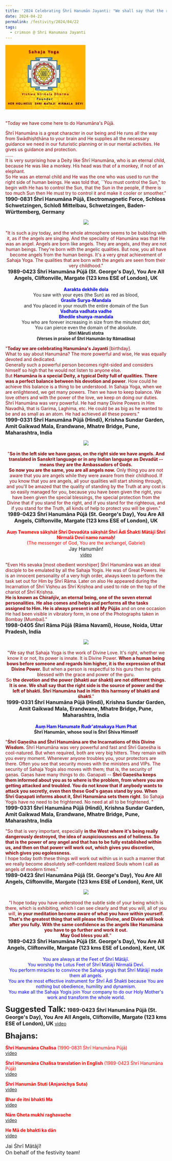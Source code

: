 ```yaml
---
title: '2024 Celebrating Śhrī Hanumān Jayanti: "We shall say that the right side is the source of power and the left of bhakti. Śhrī Hanumāna had in Him this harmony of bhakti and śhakti." '
date: 2024-04-22
permalink: /festivity/2024/04/22
tags:
  - crimson @ Shri Hanumana Jayanti
---
```


<div style="text-align: left"><img src="/images/image1.png" width="250" /></div><br>

<p>
<font color="DarkRed">"Today we have come here to do Hanumāna's Pūjā. 

Śhrī Hanumāna is a great character in our being and He runs all the way from Swādhiṣhṭhāna to your brain and He supplies all the necessary guidance we need in our futuristic planning or in our mental activities. He gives us guidance and protection.<br>
......<br>
It is very surprising how a Deity like Śhrī Hanumāna, who is an eternal child, because He was like a monkey. His head was that of a monkey, if not of an elephant.<br>
So He was an eternal child and He was the one who was used to run the right side of human beings. He was told that, ``You must control the Sun," to begin with He has to control the Sun, that the Sun in the people, if there is too much Sun then He must try to control it and make it cooler or smoother."</font><br>
<font size="+0"><b>1990-0831 Śhrī Hanumāna Pūjā, Electromagnetic Force, Schloss Schwetzingen, Schloß Mittelbau, Schwetzingen, Baden-Württemberg, Germany</b></font>
</p>

<div style="text-align: center"><img src="https://pub-1e517d8c73a64c9c82977d676b1fff72.r2.dev/FT0017.png" /></div>

<p style="text-align:center;">
<font color="DarkRed">"It is such a joy today, and the whole atmosphere seems to be bubbling with it, as if the angels are singing. And the speciality of Hanumāna was that He was an angel. Angels are born like angels. They are angels, and they are not human beings. They're born with the angelic qualities. But now, you all have become angels from the human beings. It's a very great achievement of Sahaja Yoga. The qualities that are born with the angels are seen from their very childhood."</font><br>
<font size="+0"><b>1989-0423 Śhrī Hanumāna Pūjā (St. George's Day), You Are All Angels, Cliftonville, Margate (123 kms ESE of London), UK</b></font><br>
<br>
<font color="blue"><b>Aarakta dekhile dola</b></font><br>
You saw with your eyes (the Sun) as red as blood,<br>
<font color="blue"><b>Grasile Surya-Mandala</b></font><br>
and You placed in your mouth the entire domain of the Sun<br>
<font color="blue"><b>Vadhata vadhata vadhe<br>
Bhedile shunya-mandala</b></font><br>
You who are forever increasing in size from the minutest dot;<br>
You can pierce even the domain of the absolute.<br>
<font size="-1"><b>Shri Māruti stotra<br>
(Verses in praise of Śhrī Hanumān by Rāmadāsa)</b></font><br>
</p>

<p>
<font color="DarkRed">"<b>Today we are celebrating Hanumāna's Jayanti</b> [birthday].<br>
What to say about Hanumāna? The more powerful and wise, He was equally devoted and dedicated.<br>
Generally such a powerful person becomes right-sided and considers himself so high that he would not listen to anyone else.<br>
But <b>Hanumāna is a special Deity, a typical Deity full of qualities. There was a perfect balance between his devotion and power</b>. How could he achieve this balance is a thing to be understood. In Sahaja Yoga, when we are enlightened, we get many powers. Then we have to keep balance. We love others and with the power of the love, we keep on doing our duties.<br>
Śhrī Hanumāna was very powerful. He had many Divine Powers in Him Navadhā, that is Garima, Laghima, etc. He could be as big as he wanted to be and as small as an atom. He had achieved all these powers."</font><br>
<font size="+0"><b>1999-0331 Śhrī Hanumāna Pūjā (Hindi), Krishna Sundar Garden, Amit Gaikwad Mala, Erandwane, Mhatre Bridge, Pune, Maharashtra, India</b></font>
</p>

<div style="text-align: center"><img src="https://pub-1e517d8c73a64c9c82977d676b1fff72.r2.dev/FT0018.png" /></div>

<p style="text-align:center;">
<font color="DarkRed">"<b>So in the left side we have gaṇas, on the right side we have angels. And translated in Sanskrit language or in any Indian language as Devadūt -- means they are the Ambassadors of Gods.<br> 
So now you are the same, you are all angels now.</b> Only thing you are not aware that you are angels while they were aware from their childhood. If you know that you are angels, all your qualities will start shining through, and you'll be amazed that the quality of standing by the Truth at any cost is so easily managed for you, because you have been given the right, you have been given the special blessings, the special protection from the Divine that if you stand for the right, and if you stand for the righteous, and if you stand for the Truth, all kinds of help to protect you will be given."</font><br>
<font size="+0"><b>1989-0423 Śhrī Hanumāna Pūjā (St. George's Day), You Are All Angels, Cliftonville, Margate (123 kms ESE of London), UK</b></font><br>
<br>
<font color="red"><b>Auṃ Twameva sākṣhāt Śhrī Devadūta sākṣhāt Śhrī Ādi Śhakti Mātājī Śhrī Nirmalā Devī namo namaḥ!</b><br>
(The messenger of God, You are the archangel, Gabriel)</font><br>  
<font size="+0">Jay Hanumān!</font><br>
<a href="https://seven-teams.github.io/Videos_Links.html">video</a>
</p>

<p>
<font color="DarkRed">"Even His sevaka [most obedient worshiper] Śhrī Hanumāna was an ideal disciple to be emulated by all the Sahaja Yogis. He was of Great Powers. He is an innocent personality of a very high order, always keen to perform the task set out for Him by Śhrī Rāma. Later on also He appeared during the Incarnation of Śhrī Viṣhṇu as Śhrī Kṛiṣhṇa and used to ride on the top of the chariot of Śhrī Kṛiṣhṇa.<br>
<b>He is known as Chirañjīv, an eternal being, one of the seven eternal personalities. He also comes and helps and performs all the tasks assigned to Him. He is always present in all My Pūjās</b> and on one occasion He had been visible in vibratory form, in one of the Photographs taken in Bombay [Mumbai]."</font><br>
<font size="+0"><b>1998-0405 Śhrī Rāma Pūjā (Rāma Navamī), House, Noida, Uttar Pradesh, India</b></font>
</p>

<div style="text-align: center"><img src="https://pub-1e517d8c73a64c9c82977d676b1fff72.r2.dev/FT0019.png" /></div>

<p style="text-align:center;">
<font color="DarkRed">"We say that Sahaja Yoga is the work of Divine Love. It's right, whether we know it or not, Its power is innate. It is Divine Power. <b>When a human being bows before someone and regards him higher, it is the expression of that Divine Power.</b> But when a person is respectful to his guru then he gets blessed with the grace and power of the guru.<br> 
So <b>the devotion and the power (bhakti aur śhakti) are not different things. It is one. We shall say that the right side is the source of power and the left of bhakti. Śhrī Hanumāna had in Him this harmony of bhakti and śhakti</b>."</font><br>
<font size="+0"><b>1999-0331 Śhrī Hanumāna Pūjā (Hindi), Krishna Sundar Garden, Amit Gaikwad Mala, Erandwane, Mhatre Bridge, Pune, Maharashtra, India</b></font><br>
<br>
<font color="blue"><b>Auṃ Ham Hanumate Rudr'atmakaya Hum Phat</b></font><br>
<b>Śhrī Hanumān, whose soul is Śhrī Śhiva Himself</b>
</p>

<p>
<font color="DarkRed">"<b>Śhrī Gaṇeśha and Śhrī Hanumāna are the Incarnations of this Divine Wisdom.</b> Śhrī Hanumāna was very powerful and fast and Śhrī Gaṇeśha is cool-natured. But when required, both are very big hitters. They remain with you every moment. Whenever anyone troubles you, your protectors are there. Often you see that security moves with the ministers and VIPs. The security of Sahaja Yogis also moves with them; that is, the security of gaṇas. Gaṇas have many things to do. Gaṇapati -- <b>Śhrī Gaṇeśha keeps them informed about you as to where is the problem, from where you are getting attacked and troubled. You do not know that if anybody wants to attack you secretly, even then these God's gaṇas stand by you. When Śhrī Gaṇapati informs about it, Śhrī Hanumāna sets them right</b>. So Sahaja Yogis have no need to be frightened. No need at all to be frightened. "</font><br>
<font size="+0"><b>1999-0331 Śhrī Hanumāna Pūjā (Hindi), Krishna Sundar Garden, Amit Gaikwad Mala, Erandwane, Mhatre Bridge, Pune, Maharashtra, India</b></font>
</p>

<p>
<font color="DarkRed">"So that is very important, especially <b>in the West where it's being really dangerously destroyed, the idea of auspiciousness and of holiness. So that is the power of any angel and that has to be fully established within us, and then on that power will work out, which gives you discretion, which gives you egolessness.</b><br>
I hope today both these things will work out within us in such a manner that we really become absolutely self-confident realized Souls whom I call as angels of modern times."</font><br>
<font size="+0"><b>1989-0423 Śhrī Hanumāna Pūjā (St. George's Day), You Are All Angels, Cliftonville, Margate (123 kms ESE of London), Kent, UK</b></font>
</p>

<div style="text-align: center"><img src="https://pub-1e517d8c73a64c9c82977d676b1fff72.r2.dev/FT0020.png" /></div>

<p style="text-align:center;">
<font color="DarkRed">"I hope today you have understood the subtle side of your being which is there, which is exhibiting, which I can see clearly and that you will, all of you will, <b>in your meditation become aware of what you have within yourself. That's the greatest thing that will please the Divine, and Divine will look after you fully. With the same confidence as the angels like Hanumāna you have to go further and work it out.<br>
May God bless you all.</b>"</font><br>
<font size="+0"><b>1989-0423 Śhrī Hanumāna Pūjā (St. George's Day), You Are All Angels, Cliftonville, Margate (123 kms ESE of London), Kent, UK</b></font><br>
<br>
<font color="blue"> You are always at the Feet of Śhrī Mātājī.<br> 
You worship the Lotus Feet of Śhrī Mātājī Nirmalā Devī.<br>
You perform miracles to convince the Sahaja yogis that Śhrī Mātājī made them all angels.<br>
You are the most effective instrument for Śhrī Ādi Śhakti because You are nothing but obedience, humility and dynamism.<br>
You make all the Sahaja Yogis join Your company to do our Holy Mother's work and transform the whole world. </font><br>
</p>

<font size="+2"><b>Suggested Talk:</b></font> 
<font size="+0"><b>1989-0423 Śhrī Hanumāna Pūjā (St. George's Day), You Are All Angels, Cliftonville, Margate (123 kms ESE of London), UK</b></font>
<a href="https://vimeo.com/65376957"> video</a><br>

<font size="+2"><b>Bhajans:</b></font>

<p>
<font color="red"><b>Śhrī Hanumāna Chalisa</b> (1990-0831 Śhrī Hanumāna Pūjā)</font><br>
<a href="https://seven-teams.github.io/Videos_Links.html">video</a>
</p>

<p>
<font color="red"><b>Śhrī Hanumāna Chalisa translation in English</b> (1989-0423 Śhrī Hanumāna Pūjā)</font><br>
<a href="https://seven-teams.github.io/Videos_Links.html">video</a>
</p>

<p>
<font color="red"><b>Śhrī Hanumān Stuti (Anjanichya Suta)</b></font><br>
<a href="https://seven-teams.github.io/Videos_Links.html">video</a>
</p>
 
<p>
<font color="red"><b>Bhar de itni bhakti Ma</b></font><br>
<a href="https://seven-teams.github.io/Videos_Links.html">video</a>
</p>

<p>
<font color="red"><b>Nām Gheta mukhi raghavache</b></font><br>
<a href="https://seven-teams.github.io/Videos_Links.html">video</a> 
</p>

<p>
<font color="red"><b>He Mā de bhakti ka dān</b></font><br>
<a href="https://seven-teams.github.io/Videos_Links.html">video</a>
</p>

<p>
<font size="+0">Jai Śhrī Mātājī!<br>
On behalf of the festivity team!</font>
</p>